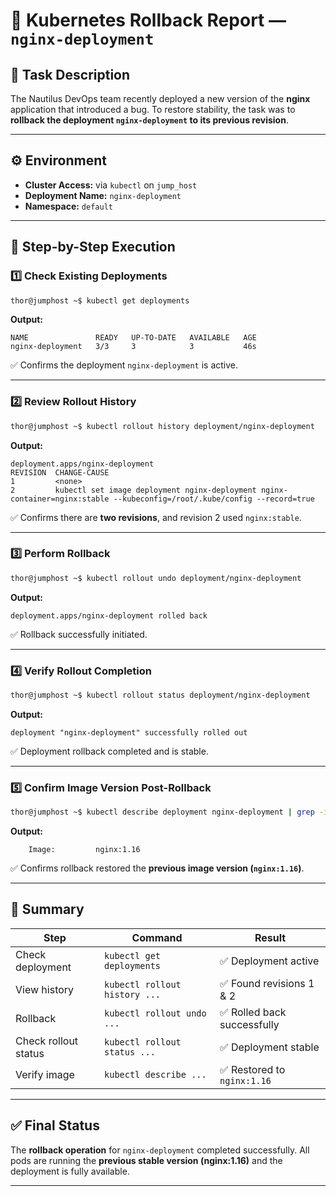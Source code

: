 # 🧾 Kubernetes Rollback Report — `nginx-deployment`

## 🧩 Task Description

The Nautilus DevOps team recently deployed a new version of the **nginx** application that introduced a bug.
To restore stability, the task was to **rollback the deployment `nginx-deployment` to its previous revision**.

---

## ⚙️ Environment

* **Cluster Access:** via `kubectl` on `jump_host`
* **Deployment Name:** `nginx-deployment`
* **Namespace:** `default`

---

## 🧠 Step-by-Step Execution

### 1️⃣ Check Existing Deployments

```bash
thor@jumphost ~$ kubectl get deployments
```

**Output:**

```
NAME               READY   UP-TO-DATE   AVAILABLE   AGE
nginx-deployment   3/3     3            3           46s
```

✅ Confirms the deployment `nginx-deployment` is active.

---

### 2️⃣ Review Rollout History

```bash
thor@jumphost ~$ kubectl rollout history deployment/nginx-deployment 
```

**Output:**

```
deployment.apps/nginx-deployment 
REVISION  CHANGE-CAUSE
1         <none>
2         kubectl set image deployment nginx-deployment nginx-container=nginx:stable --kubeconfig=/root/.kube/config --record=true
```

✅ Confirms there are **two revisions**, and revision 2 used `nginx:stable`.

---

### 3️⃣ Perform Rollback

```bash
thor@jumphost ~$ kubectl rollout undo deployment/nginx-deployment 
```

**Output:**

```
deployment.apps/nginx-deployment rolled back
```

✅ Rollback successfully initiated.

---

### 4️⃣ Verify Rollout Completion

```bash
thor@jumphost ~$ kubectl rollout status deployment/nginx-deployment 
```

**Output:**

```
deployment "nginx-deployment" successfully rolled out
```

✅ Deployment rollback completed and is stable.

---

### 5️⃣ Confirm Image Version Post-Rollback

```bash
thor@jumphost ~$ kubectl describe deployment nginx-deployment | grep -i image
```

**Output:**

```
    Image:         nginx:1.16
```

✅ Confirms rollback restored the **previous image version (`nginx:1.16`)**.

---

## 🧾 Summary

| Step                 | Command                       | Result                     |
| -------------------- | ----------------------------- | -------------------------- |
| Check deployment     | `kubectl get deployments`     | ✅ Deployment active        |
| View history         | `kubectl rollout history ...` | ✅ Found revisions 1 & 2    |
| Rollback             | `kubectl rollout undo ...`    | ✅ Rolled back successfully |
| Check rollout status | `kubectl rollout status ...`  | ✅ Deployment stable        |
| Verify image         | `kubectl describe ...`        | ✅ Restored to `nginx:1.16` |

---

## ✅ Final Status

The **rollback operation** for `nginx-deployment` completed successfully.
All pods are running the **previous stable version (nginx:1.16)** and the deployment is fully available.

---
